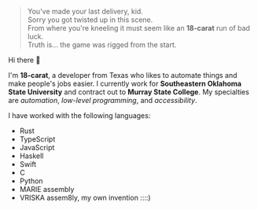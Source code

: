 > You've made your last delivery, kid.<br>
> Sorry you got twisted up in this scene.<br>
> From where you're kneeling it must seem like an **18-carat** run of bad luck.<br>
> Truth is... the game was rigged from the start.

Hi there 👋

I'm **18-carat**, a developer from Texas<!-- Reznikoff --> who likes to automate things and make people's jobs easier.
I currently work for **Southeastern Oklahoma State University** and contract out to **Murray State College**. 
My specialties are *automation*, *low-level programming*, and *accessibility*.

I have worked with the following languages:
- Rust
- TypeScript
- JavaScript
- Haskell
- Swift
- C
- Python
- MARIE assembly
- VRISKA assem8ly, my own invention ::::)

<!--
**18-carat/18-carat** is a ✨ _special_ ✨ repository because its `README.md` (this file) appears on your GitHub profile.

Here are some ideas to get you started:

- 🔭 I’m currently working on ...
- 🌱 I’m currently learning ...
- 👯 I’m looking to collaborate on ...
- 🤔 I’m looking for help with ...
- 💬 Ask me about ...
- 📫 How to reach me: ...
- 😄 Pronouns: ...
- ⚡ Fun fact: ...
-->

